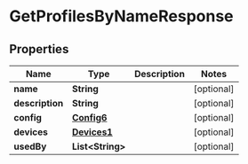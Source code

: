 

# GetProfilesByNameResponse

## Properties

Name | Type | Description | Notes
------------ | ------------- | ------------- | -------------
**name** | **String** |  |  [optional]
**description** | **String** |  |  [optional]
**config** | [**Config6**](Config6.md) |  |  [optional]
**devices** | [**Devices1**](Devices1.md) |  |  [optional]
**usedBy** | **List&lt;String&gt;** |  |  [optional]



